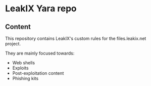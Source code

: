 # LeakIX Yara repo

## Content

This repository contains LeakIX's custom rules for the files.leakix.net project.

They are mainly focused towards:

- Web shells
- Exploits
- Post-exploitation content
- Phishing kits
